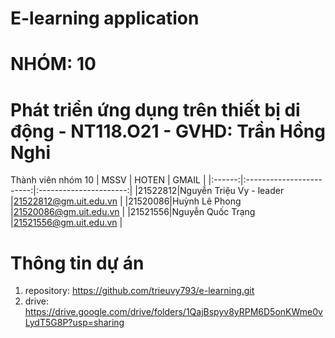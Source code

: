 # E-learning application
# NHÓM: 10
# Phát triển ứng dụng trên thiết bị di động - NT118.O21 - GVHD: Trần Hồng Nghi
Thành viên nhóm 10 
|  MSSV  |          HOTEN           |          GMAIL         |
|:------:|:------------------------:|:----------------------:|
|21522812|Nguyễn Triệu Vy - leader  |21522812@gm.uit.edu.vn  |
|21520086|Huỳnh Lê Phong            |21520086@gm.uit.edu.vn  |
|21521556|Nguyễn Quốc Trạng         |21521556@gm.uit.edu.vn  |

# Thông tin dự án
1. repository: https://github.com/trieuvy793/e-learning.git
2. drive: https://drive.google.com/drive/folders/1QajBspyv8yRPM6D5onKWme0vLydT5G8P?usp=sharing
